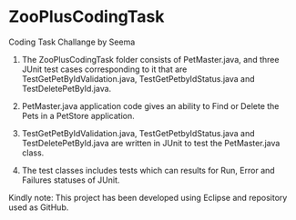 # ZooPlusCodingTask
Coding Task Challange by Seema

1. The ZooPlusCodingTask folder consists of PetMaster.java, and three JUnit test cases corresponding to it that are TestGetPetByIdValidation.java, TestGetPetbyIdStatus.java and TestDeletePetById.java. 

2. PetMaster.java application code gives an ability to Find or Delete the Pets in a PetStore application.

3. TestGetPetByIdValidation.java, TestGetPetbyIdStatus.java and TestDeletePetById.java are written in JUnit to test the PetMaster.java class.

4. The test classes includes tests which can results for Run, Error and Failures statuses of JUnit.

Kindly note: This project has been developed using Eclipse and repository used as GitHub.
